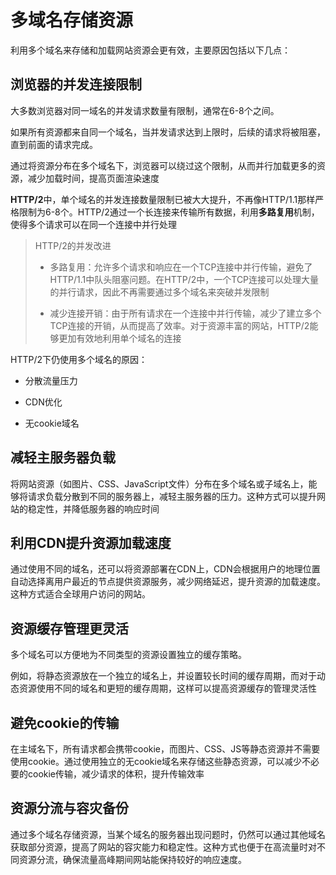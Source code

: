 # 多域名存储资源

利用多个域名来存储和加载网站资源会更有效，主要原因包括以下几点：

## 浏览器的并发连接限制

大多数浏览器对同一域名的并发请求数量有限制，通常在6-8个之间。

如果所有资源都来自同一个域名，当并发请求达到上限时，后续的请求将被阻塞，直到前面的请求完成。

通过将资源分布在多个域名下，浏览器可以绕过这个限制，从而并行加载更多的资源，减少加载时间，提高页面渲染速度

**HTTP/2**中，单个域名的并发连接数量限制已被大大提升，不再像HTTP/1.1那样严格限制为6-8个。HTTP/2通过一个长连接来传输所有数据，利用**多路复用**机制，使得多个请求可以在同一个连接中并行处理

> HTTP/2的并发改进
> 
> - 多路复用：允许多个请求和响应在一个TCP连接中并行传输，避免了HTTP/1.1中队头阻塞问题。在HTTP/2中，一个TCP连接可以处理大量的并行请求，因此不再需要通过多个域名来突破并发限制
> 
> - 减少连接开销：由于所有请求在一个连接中并行传输，减少了建立多个TCP连接的开销，从而提高了效率。对于资源丰富的网站，HTTP/2能够更加有效地利用单个域名的连接
> 

HTTP/2下仍使用多个域名的原因：

- 分散流量压力

- CDN优化

- 无cookie域名


## 减轻主服务器负载

将网站资源（如图片、CSS、JavaScript文件）分布在多个域名或子域名上，能够将请求负载分散到不同的服务器上，减轻主服务器的压力。这种方式可以提升网站的稳定性，并降低服务器的响应时间

## 利用CDN提升资源加载速度

通过使用不同的域名，还可以将资源部署在CDN上，CDN会根据用户的地理位置自动选择离用户最近的节点提供资源服务，减少网络延迟，提升资源的加载速度。这种方式适合全球用户访问的网站。

## 资源缓存管理更灵活

多个域名可以方便地为不同类型的资源设置独立的缓存策略。

例如，将静态资源放在一个独立的域名上，并设置较长时间的缓存周期，而对于动态资源使用不同的域名和更短的缓存周期，这样可以提高资源缓存的管理灵活性

## 避免cookie的传输

在主域名下，所有请求都会携带cookie，而图片、CSS、JS等静态资源并不需要使用cookie。通过使用独立的无cookie域名来存储这些静态资源，可以减少不必要的cookie传输，减少请求的体积，提升传输效率

## 资源分流与容灾备份

通过多个域名存储资源，当某个域名的服务器出现问题时，仍然可以通过其他域名获取部分资源，提高了网站的容灾能力和稳定性。这种方式也便于在高流量时对不同资源分流，确保流量高峰期间网站能保持较好的响应速度。